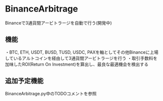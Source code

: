 # BinanceArbitrage

Binanceで3通貨間アービトラージを自動で行う(開発中)

## 機能

・BTC, ETH, USDT, BUSD, TUSD, USDC, PAXを軸としてその他Binanceに上場しているアルトコインを経由して3通貨間アービトラージを行う
・取引手数料を加味したROI(Return On Investment)を算出し、最良な最適機会を検出する

## 追加予定機能

BinanceArbitrage.py中のTODOコメントを参照
